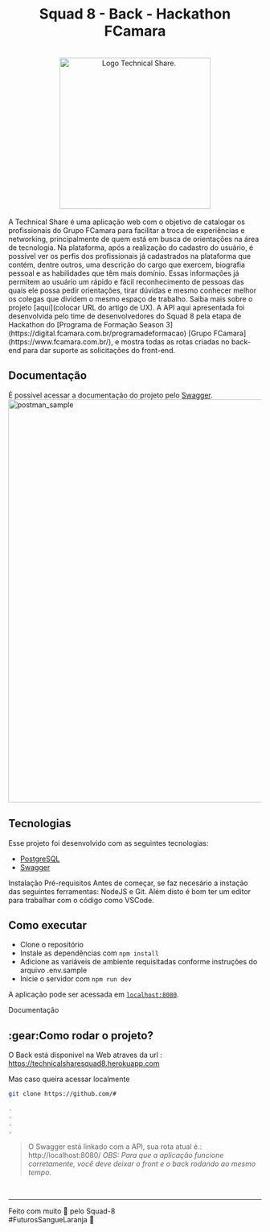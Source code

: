 <h1 align='center'>Squad 8 - Back - Hackathon FCamara  </h1> 
<br/>
<div align='center'>
        <a href='#'><img src='https://i.imgur.com/aKiNSth.png' alt='Logo Technical Share.' width='300px'/></a>
</div>
<br>
A Technical Share é uma aplicação web com o objetivo de catalogar os profissionais do Grupo FCamara para facilitar a troca de experiências e networking, principalmente de quem está em busca de orientações na área de tecnologia. Na plataforma, após a realização do cadastro do usuário, é possível ver os perfis dos profissionais já cadastrados na plataforma que contém, dentre outros, uma descrição do cargo que exercem, biografia pessoal e as habilidades que têm mais domínio. Essas informações já permitem ao usuário um rápido e fácil reconhecimento de pessoas das quais ele possa pedir orientações, tirar dúvidas e mesmo conhecer melhor os colegas que dividem o mesmo espaço de trabalho. Saiba mais sobre o projeto [aqui](colocar URL do artigo de UX).
A API aqui apresentada foi desenvolvida pelo time de desenvolvedores do Squad 8 pela etapa de Hackathon do [Programa de Formação Season 3](https://digital.fcamara.com.br/programadeformacao) [Grupo FCamara](https://www.fcamara.com.br/), e mostra todas as rotas criadas no back-end para dar suporte as solicitações do front-end. 
 
## Documentação

É possível acessar a documentação do projeto pelo [Swagger](https://orange-space.herokuapp.com/docs/|).
<img src="https://user-images.githubusercontent.com/88353298/163490412-fa4769a0-0b2f-4dd4-aa1a-3e1e661d1a39.png" alt="postman_sample" width="800">

## Tecnologias

Esse projeto foi desenvolvido com as seguintes tecnologias:


- [PostgreSQL](https://www.elephantsql.com/)
- [Swagger](https://swagger.io/)

Instalação
Pré-requisitos
Antes de começar, se faz necesário a instação das seguintes ferramentas: NodeJS e Git. Além disto é bom ter um editor para trabalhar com o código como VSCode.

##  Como executar

- Clone o repositório
- Instale as dependências com `npm install`
- Adicione as variáveis de ambiente requisitadas conforme instruções do arquivo .env.sample
- Inicie o servidor com `npm run dev`

A aplicação pode ser acessada em [`localhost:8080`](http://localhost:8080).


Documentação

<h2 id="comorodaroprojeto">:gear:Como rodar o projeto?</h2>

O Back está disponivel na Web atraves da url : https://technicalsharesquad8.herokuapp.com

Mas caso queira acessar localmente 

``` bash
git clone https://github.com/#

.
.
.
.
```
> O Swagger está linkado com a API, sua rota atual é.: http://localhost:8080/
*OBS: Para que a aplicação funcione corretamente, você deve deixar o front e o back rodando ao mesmo tempo.*

<br>

<hr>

<p> Feito com muito 🧡 pelo Squad-8<br> #FuturosSangueLaranja 🚀 <p>
